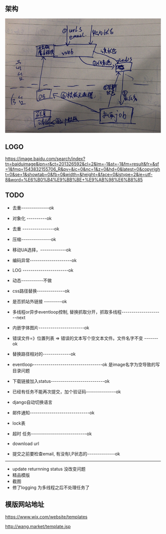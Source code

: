 
## 架构
![](docs/image/架构.png)


## LOGO
https://image.baidu.com/search/index?tn=baiduimage&ipn=r&ct=201326592&cl=2&lm=-1&st=-1&fm=result&fr=&sf=1&fmq=1543832155706_R&pv=&ic=0&nc=1&z=0&hd=0&latest=0&copyright=0&se=1&showtab=0&fb=0&width=&height=&face=0&istype=2&ie=utf-8&word=%E6%B0%B4%E9%BB%BE+%E9%AB%98%E6%B8%85

## TODO
- 去重--------------ok
- 对象化 ----------ok
- 去重  ----------------ok
- 压缩---------------ok
- 移动UA选择，-------------ok
- 编码异常---------------------ok
- LOG -----------------------ok
- 动态-----------不做
- css路径替换--------------ok
- 是否抓站外链接 ---------ok
- 多线程or异步eventloop控制, 替换抓取分开，抓取多线程---------------------next
- 内嵌字体图片-----------------------ok
- 错误文件=》位置列表  =>  错误的文本写个空文本文件。文件名字不变 -------ok
- 替换路径相对的--------------ok

- eventloop-----------------------------------ok 是image名字为空导致的写目录问题
- 下载链接加入status---------------------------ok
- 已经有任务不能再次提交，加个验证码---------------ok
- django自动切换语言
- 邮件通知------------------------------ok
- lock表
-  超时 任务----------------------------ok
- download url
-  提交之前要检查email, 有没有I,P状态的--------------ok
--------------------------
- update returnning status 没改变问题
- 精品模版
- 截图
-  修了logging 为多线程之后不处理任务了






## 模版网站地址

https://www.wix.com/website/templates

http://wang.market/template.jsp

